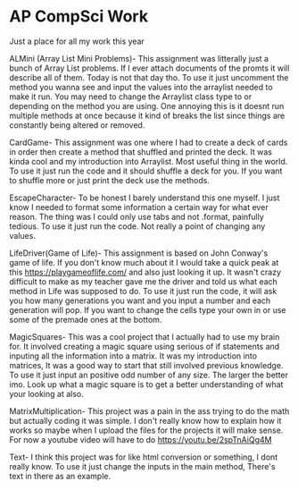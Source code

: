 # AP CompSci Work
 Just a place for all my work this year

 ALMini (Array List Mini Problems)-
    This assignment was litterally just a bunch of Array List problems. If I ever attach documents 
    of the promts it will describe all of them. Today is not that day tho.
    To use it just uncomment the method you wanna see and input the values into the arraylist needed to make it run.
    You may need to change the Arraylist class type to <Integer> or <String> depending on the method you are using.
    One annoying this is it doesnt run multiple methods at once because it kind of breaks the list since things are constantly being altered or removed.

CardGame-
    This assignment was one where I had to create a deck of cards in order then create a method that shuffled and printed the deck.
    It was kinda cool and my introduction into Arraylist. Most useful thing in the world.
    To use it just run the code and it should shuffle a deck for you.
    If you want to shuffle more or just print the deck use the methods.

EscapeCharacter-
    To be honest I barely understand this one myself.
    I just know I needed to format some information a certain way for what ever reason.
    The thing was I could only use tabs and not .format, painfully tedious.
    To use it just run the code. Not really a point of changing any values.

LifeDriver(Game of Life)-
    This assignment is based on John Conway's game of life.
    If you don't know much about it I would take a quick peak at this https://playgameoflife.com/ and also just looking it up.
    It wasn't crazy difficult to make as my teacher gave me the driver and told us what each method in Life was supposed to do.
    To use it just run the code, it will ask you how many generations you want and you input a number and each generation will pop.
    If you want to change the cells type your own in or use some of the premade ones at the bottom.

MagicSquares-
    This was a cool project that I actually had to use my brain for.
    It involved creating a magic square using serious of if statements and inputing all the information into a matrix.
    It was my introduction into matrices, It was a good way to start that still involved previous knowledge.
    To use it just input an positive odd number of any size. The larger the better imo.
    Look up what a magic square is to get a better understanding of what your looking at also.

MatrixMultiplication-
    This project was a pain in the ass trying to do the math but actually coding it was simple.
    I don't really know how to explain how it works so maybe when I upload the files for the projects it will make sense.
    For now a youtube video will have to do https://youtu.be/2spTnAiQg4M 

Text-
    I think this project was for like html conversion or something, I dont really know.
    To use it just change the inputs in the main method, There's text in there as an example.